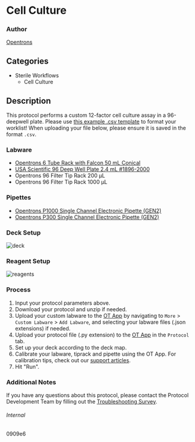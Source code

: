 # Cell Culture


### Author
[Opentrons](https://opentrons.com/)


## Categories
* Sterile Workflows
	* Cell Culture


## Description
This protocol performs a custom 12-factor cell culture assay in a 96-deepwell plate. Please use [this example .csv template](https://opentrons-protocol-library-website.s3.amazonaws.com/custom-README-images/0909e6/ex.csv) to format your worklist! When uploading your file below, please ensure it is saved in the format `.csv`.


### Labware
* [Opentrons 6 Tube Rack with Falcon 50 mL Conical](https://shop.opentrons.com/collections/opentrons-tips/products/tube-rack-set-1)
* [USA Scientific 96 Deep Well Plate 2.4 mL #1896-2000](https://www.usascientific.com/2ml-deep96-well-plateone-bulk.aspx)
* Opentrons 96 Filter Tip Rack 200 µL
* Opentrons 96 Filter Tip Rack 1000 µL


### Pipettes
* [Opentrons P1000 Single Channel Electronic Pipette (GEN2)](https://shop.opentrons.com/single-channel-electronic-pipette-p20/)
* [Opentrons P300 Single Channel Electronic Pipette (GEN2)](https://shop.opentrons.com/single-channel-electronic-pipette-p20/)


### Deck Setup
![deck](https://opentrons-protocol-library-website.s3.amazonaws.com/custom-README-images/0909e6/deck2.png)


### Reagent Setup
![reagents](https://opentrons-protocol-library-website.s3.amazonaws.com/custom-README-images/0909e6/reagents2.png)


### Process
1. Input your protocol parameters above.
2. Download your protocol and unzip if needed.
3. Upload your custom labware to the [OT App](https://opentrons.com/ot-app) by navigating to `More` > `Custom Labware` > `Add Labware`, and selecting your labware files (.json extensions) if needed.
4. Upload your protocol file (.py extension) to the [OT App](https://opentrons.com/ot-app) in the `Protocol` tab.
5. Set up your deck according to the deck map.
6. Calibrate your labware, tiprack and pipette using the OT App. For calibration tips, check out our [support articles](https://support.opentrons.com/en/collections/1559720-guide-for-getting-started-with-the-ot-2).
7. Hit "Run".


### Additional Notes
If you have any questions about this protocol, please contact the Protocol Development Team by filling out the [Troubleshooting Survey](https://protocol-troubleshooting.paperform.co/).


###### Internal
0909e6
